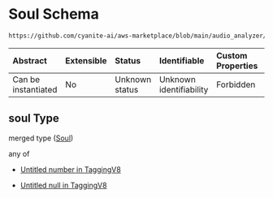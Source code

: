 # Soul Schema

```txt
https://github.com/cyanite-ai/aws-marketplace/blob/main/audio_analyzer/schemes/marketplace_v1/schema/TaggingV8.schema.json#/$defs/SubgenreScoresV1/properties/soul
```



| Abstract            | Extensible | Status         | Identifiable            | Custom Properties | Additional Properties | Access Restrictions | Defined In                                                                     |
| :------------------ | :--------- | :------------- | :---------------------- | :---------------- | :-------------------- | :------------------ | :----------------------------------------------------------------------------- |
| Can be instantiated | No         | Unknown status | Unknown identifiability | Forbidden         | Allowed               | none                | [TaggingV8.schema.json\*](../out/TaggingV8.schema.json "open original schema") |

## soul Type

merged type ([Soul](taggingv8-defs-subgenrescoresv1-properties-soul.md))

any of

* [Untitled number in TaggingV8](taggingv8-defs-subgenrescoresv1-properties-soul-anyof-0.md "check type definition")

* [Untitled null in TaggingV8](taggingv8-defs-subgenrescoresv1-properties-soul-anyof-1.md "check type definition")

